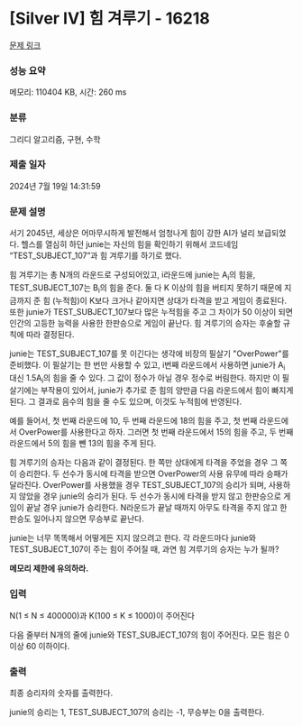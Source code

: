 # [Silver IV] 힘 겨루기 - 16218 

[문제 링크](https://www.acmicpc.net/problem/16218) 

### 성능 요약

메모리: 110404 KB, 시간: 260 ms

### 분류

그리디 알고리즘, 구현, 수학

### 제출 일자

2024년 7월 19일 14:31:59

### 문제 설명

<p>서기 2045년, 세상은 어마무시하게 발전해서 엄청나게 힘이 강한 AI가 널리 보급되었다. 헬스를 열심히 하던 junie는 자신의 힘을 확인하기 위해서 코드네임 “TEST_SUBJECT_107”과 힘 겨루기를 하기로 했다.</p>

<p>힘 겨루기는 총 N개의 라운드로 구성되어있고, i라운드에 junie는 A<sub>i</sub>의 힘을, TEST_SUBJECT_107는 B<sub>i</sub>의 힘을 준다. 둘 다 K 이상의 힘을 버티지 못하기 때문에 지금까지 준 힘 (누적힘)이 K보다 크거나 같아지면 상대가 타격을 받고 게임이 종료된다. 또한 junie가 TEST_SUBJECT_107보다 많은 누적힘을 주고 그 차이가 50 이상이 되면 인간의 고등한 능력을 사용한 한판승으로 게임이 끝난다. 힘 겨루기의 승자는 후술할 규칙에 따라 결정된다.</p>

<p>junie는 TEST_SUBJECT_107를 못 이긴다는 생각에 비장의 필살기 "OverPower"를 준비했다. 이 필살기는 한 번만 사용할 수 있고, i번째 라운드에서 사용하면 junie가 A<sub>i</sub> 대신 1.5A<sub>i</sub>의 힘을 줄 수 있다. 그 값이 정수가 아닐 경우 정수로 버림한다. 하지만 이 필살기에는 부작용이 있어서, junie가 추가로 준 힘의 양만큼 다음 라운드에서 힘이 빠지게 된다. 그 결과로 음수의 힘을 줄 수도 있으며, 이것도 누적힘에 반영된다.</p>

<p>예를 들어서, 첫 번째 라운드에 10, 두 번째 라운드에 18의 힘을 주고, 첫 번째 라운드에서 OverPower를 사용한다고 하자. 그러면 첫 번째 라운드에서 15의 힘을 주고, 두 번째 라운드에서 5의 힘을 뺀 13의 힘을 주게 된다.</p>

<p>힘 겨루기의 승자는 다음과 같이 결정된다. 한 쪽만 상대에게 타격을 주었을 경우 그 쪽이 승리한다. 두 선수가 동시에 타격을 받으면 OverPower의 사용 유무에 따라 승패가 달라진다. OverPower를 사용했을 경우 TEST_SUBJECT_107의 승리가 되며, 사용하지 않았을 경우 junie의 승리가 된다. 두 선수가 동시에 타격을 받지 않고 한판승으로 게임이 끝날 경우 junie가 승리한다. N라운드가 끝날 때까지 아무도 타격을 주지 않고 한판승도 일어나지 않으면 무승부로 끝난다.</p>

<p dir="ltr">junie는 너무 똑똑해서 어떻게든 지지 않으려고 한다. 각 라운드마다 junie와 TEST_SUBJECT_107이 주는 힘이 주어질 때, 과연 힘 겨루기의 승자는 누가 될까?</p>

<p dir="ltr"><b>메모리 제한에 유의하라.</b></p>

### 입력 

 <p>N(1 ≤ ​​​​​​N ≤ 400000)과 K(100 ≤ K ≤ 1000)이 주어진다</p>

<p><meta charset="utf-8"></p>

<p dir="ltr"><span>다음 줄부터 N개의 줄에 junie와 TEST_SUBJECT_107의 힘이 주어진다. 모든 힘은 0 이상 60 이하이다.</span></p>

### 출력 

 <p>최종 승리자의 숫자를 출력한다.</p>

<p>junie의 승리는 1, TEST_SUBJECT_107의 승리는 -1, 무승부는 0을 출력한다.</p>


